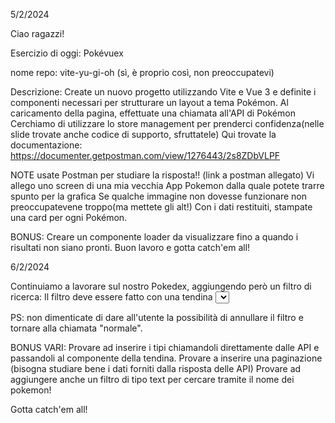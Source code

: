 5/2/2024

Ciao ragazzi!

Esercizio di oggi: Pokévuex

nome repo: vite-yu-gi-oh (sì, è proprio così, non preoccupatevi)

Descrizione:
Create un nuovo progetto utilizzando Vite e Vue 3 e definite i componenti necessari per strutturare un layout a tema Pokémon.
Al caricamento della pagina, effettuate una chiamata all'API di Pokémon
Cerchiamo di utilizzare lo store management per prenderci confidenza(nelle slide trovate anche codice di supporto, sfruttatele)
Qui trovate la documentazione: https://documenter.getpostman.com/view/1276443/2s8ZDbVLPF

NOTE
usate Postman per studiare la risposta!! (link a postman allegato)
Vi allego uno screen di una mia vecchia App Pokemon dalla quale potete trarre spunto per la grafica
Se qualche immagine non dovesse funzionare non preoccupatevene troppo(ma mettete gli alt!)
Con i dati restituiti, stampate una card per ogni Pokémon.

BONUS: Creare un componente loader da visualizzare fino a quando i risultati non siano pronti.
Buon lavoro e gotta catch'em all! 

6/2/2024

Continuiamo a lavorare sul nostro Pokedex, aggiungendo però un filtro di ricerca:
Il filtro deve essere fatto con una tendina <select> e deve permettere all'utente di filtrare i pokemon per tipo.
Per conoscere quali tipi sono disponibili, effettuate una chiamata via Postman all'indirizzo https://41tyokboji.execute-api.eu-central-1.amazonaws.com/dev/api/v1/pokemons/types1 .
Copiate manualmente l'array che vi arriverà come risposta da Postman e usatelo per produrre dinamicamente le <options>.
Quando l'utente cambia il valore della tendina, potete usare il valore scelto per fare partire la chiamata API e mostrare i risultati in pagina!
Come faccio a sapere come filtrare? Bisogna guardare la documentazione:
https://documenter.getpostman.com/view/1276443/2s8ZDbVLPF#31f11fae-574f-4ac4-8882-c235058f517e

PS: non dimenticate di dare all'utente la possibilità di annullare il filtro e tornare alla chiamata "normale".

BONUS VARI:
Provare ad inserire i tipi chiamandoli direttamente dalle API e passandoli al componente della tendina.
Provare a inserire una paginazione (bisogna studiare bene i dati forniti dalla risposta delle API)
Provare ad aggiungere anche un filtro di tipo text per cercare tramite il nome dei pokemon!

Gotta catch'em all! 